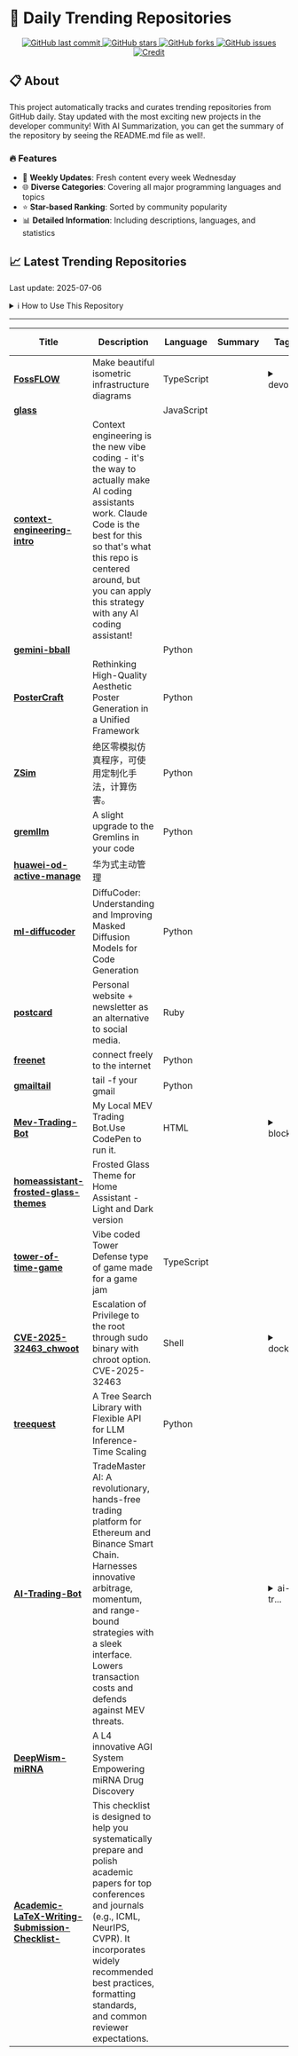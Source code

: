 # 🌟 Daily Trending Repositories

<div align="center">
<a href="https://github.com/marc-ko/daily-trending-repo/commits/main">
    <img src="https://img.shields.io/github/last-commit/marc-ko/daily-trending-repo" alt="GitHub last commit" />
</a>

<a href="https://github.com/marc-ko/daily-trending-repo/stargazers">
    <img src="https://img.shields.io/github/stars/marc-ko/daily-trending-repo" alt="GitHub stars" />
</a>
<a href="https://github.com/marc-ko/daily-trending-repo/network/members">
    <img src="https://img.shields.io/github/forks/marc-ko/daily-trending-repo" alt="GitHub forks" />
</a>
<a href="https://github.com/marc-ko/daily-trending-repo/issues">
    <img src="https://img.shields.io/github/issues/marc-ko/daily-trending-repo" alt="GitHub issues" />
</a>
<a alt="credit" href="https://github.com/zezhishao/DailyArXiv">
 <img src="https://img.shields.io/badge/credit%20-%20Idea%20From%20This%20Repo-blue" alt="Credit">
</a>
</div>

## 📋 About

This project automatically tracks and curates trending repositories from GitHub daily. Stay updated with the most exciting new projects in the developer community! With AI Summarization, you can get the summary of the repository by seeing the README.md file as well!.

### 🔥 Features

- 🔄 **Weekly Updates**: Fresh content every week Wednesday
- 🌐 **Diverse Categories**: Covering all major programming languages and topics
- ⭐ **Star-based Ranking**: Sorted by community popularity
- 📊 **Detailed Information**: Including descriptions, languages, and statistics

## 📈 Latest Trending Repositories

Last update: 2025-07-06

<details>
<summary>ℹ️ How to Use This Repository</summary>

1. **Star & Watch**: Click the 'Star' and 'Watch' buttons to receive weekly email notifications
2. **Browse**: Explore trending repositories organized by popularity
3. **Contribute**: Feel free to open issues or suggest improvements

</details>

---

| **Title** | **Description** | **Language** | **Summary** | **Tags** | **Stars Count** |
| --- | --- | --- | --- | --- | --- |
| **[FossFLOW](https://github.com/stan-smith/FossFLOW)** | Make beautiful isometric infrastructure diagrams | TypeScript |  | <details><summary>devop...</summary><p>devops, infra, infrastructure</p></details> | 3779 |
| **[glass](https://github.com/pickle-com/glass)** |  | JavaScript |  |  | 2890 |
| **[context-engineering-intro](https://github.com/coleam00/context-engineering-intro)** | Context engineering is the new vibe coding - it's the way to actually make AI coding assistants work. Claude Code is the best for this so that's what this repo is centered around, but you can apply this strategy with any AI coding assistant! |  |  |  | 1012 |
| **[gemini-bball](https://github.com/farzaa/gemini-bball)** |  | Python |  |  | 625 |
| **[PosterCraft](https://github.com/MeiGen-AI/PosterCraft)** | Rethinking High-Quality Aesthetic Poster Generation in a Unified Framework | Python |  |  | 505 |
| **[ZSim](https://github.com/ZZZSimulator/ZSim)** | 绝区零模拟仿真程序，可使用定制化手法，计算伤害。 | Python |  |  | 485 |
| **[gremllm](https://github.com/awwaiid/gremllm)** | A slight upgrade to the Gremlins in your code | Python |  |  | 437 |
| **[huawei-od-active-manage](https://github.com/Younghusband/huawei-od-active-manage)** | 华为式主动管理 |  |  |  | 433 |
| **[ml-diffucoder](https://github.com/apple/ml-diffucoder)** | DiffuCoder: Understanding and Improving Masked Diffusion Models for Code Generation | Python |  |  | 432 |
| **[postcard](https://github.com/contraptionco/postcard)** | Personal website + newsletter as an alternative to social media. | Ruby |  |  | 421 |
| **[freenet](https://github.com/sajjadabd/freenet)** | connect freely to the internet | Python |  |  | 320 |
| **[gmailtail](https://github.com/c4pt0r/gmailtail)** | tail -f your gmail | Python |  |  | 316 |
| **[Mev-Trading-Bot](https://github.com/Tevrinodt6aXTD/Mev-Trading-Bot)** | My Local MEV Trading Bot.Use CodePen to run it. | HTML |  | <details><summary>block...</summary><p>blockchain, codepen, crypto-bot, crypto-trading, defi, dex, eth, ethereum, ethereum-mainnet, evm, front-running, mempool, metamask, mev, sandwich-attacks, smart-contract, solidity, uniswap, uniswap-v3, web3</p></details> | 276 |
| **[homeassistant-frosted-glass-themes](https://github.com/wessamlauf/homeassistant-frosted-glass-themes)** | Frosted Glass Theme for Home Assistant - Light and Dark version |  |  |  | 222 |
| **[tower-of-time-game](https://github.com/maciej-trebacz/tower-of-time-game)** | Vibe coded Tower Defense type of game made for a game jam | TypeScript |  |  | 191 |
| **[CVE-2025-32463_chwoot](https://github.com/pr0v3rbs/CVE-2025-32463_chwoot)** | Escalation of Privilege to the root through sudo binary with chroot option. CVE-2025-32463 | Shell |  | <details><summary>docke...</summary><p>docker, docker-container, docker-image, eop, escalate-privilages, exploit, linux, lpe, poc, privilege-escalation, privilege-escalation-exploits, proof-of-concept, proof-of-work, scanner, sudo, tools, vulnerability</p></details> | 189 |
| **[treequest](https://github.com/SakanaAI/treequest)** | A Tree Search Library with Flexible API for LLM Inference-Time Scaling | Python |  |  | 181 |
| **[AI-Trading-Bot](https://github.com/470WALI/AI-Trading-Bot)** | TradeMaster AI: A revolutionary, hands-free trading platform for Ethereum and Binance Smart Chain. Harnesses innovative arbitrage, momentum, and range-bound strategies with a sleek interface. Lowers transaction costs and defends against MEV threats.  |  |  | <details><summary>ai-tr...</summary><p>ai-trading, blockchain, bot, crypto, crypto-bot, crypto-trading-bot, cryptocurrency, dex, eth, ethereum, evm, mempool, mev, solana-snipe-bot, solidity, trade-bot, trading, trading-bot, trading-strategies, tradingbot</p></details> | 146 |
| **[DeepWism-miRNA](https://github.com/DeepWism/DeepWism-miRNA)** | A L4 innovative AGI System Empowering miRNA Drug Discovery |  |  |  | 135 |
| **[Academic-LaTeX-Writing-Submission-Checklist-](https://github.com/Luoyadan/Academic-LaTeX-Writing-Submission-Checklist-)** | This checklist is designed to help you systematically prepare and polish academic papers for top conferences and journals (e.g., ICML, NeurIPS, CVPR). It incorporates widely recommended best practices, formatting standards, and common reviewer expectations. |  |  |  | 132 |

